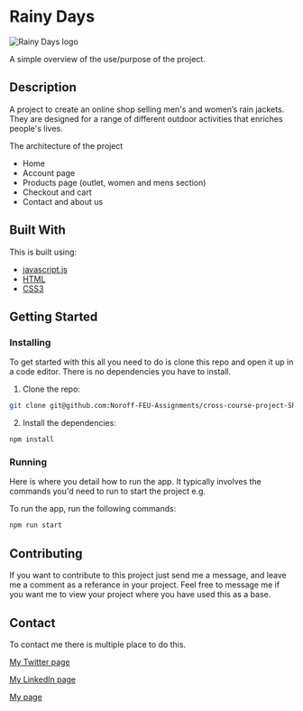 # Rainy Days

![Rainy Days logo](https://raw.githubusercontent.com/NoroffFEU/first-year-cross-course-assignment-brief-one/master/RainyDays_Logo.png)

A simple overview of the use/purpose of the project.

## Description

A project to create an online shop selling men's and women’s rain jackets. They are designed for a range of different outdoor activities that enriches people's lives.

The architecture of the project

- Home
- Account page
- Products page (outlet, women and mens section)
- Checkout and cart
- Contact and about us

## Built With

This is built using:

- [javascript.js](https://javascript.com/)
- [HTML](https://developer.mozilla.org/en-US/docs/Web/HTML)
- [CSS3](https://developer.mozilla.org/en-US/docs/Web/CSS)

## Getting Started

### Installing

To get started with this all you need to do is clone this repo and open it up in a code editor. There is no dependencies you have to install.

1. Clone the repo:

```bash
git clone git@github.com:Noroff-FEU-Assignments/cross-course-project-ShaindalDev
```

2. Install the dependencies:

```
npm install
```

### Running

Here is where you detail how to run the app. It typically involves the commands you'd need to run to start the project e.g.

To run the app, run the following commands:

```bash
npm run start
```

## Contributing

If you want to contribute to this project just send me a message, and leave me a comment as a referance in your project. Feel free to message me if you want me to view your project where you have used this as a base.

## Contact

To contact me there is multiple place to do this.

[My Twitter page](https://twitter.com/Noahlysa)

[My LinkedIn page](https://www.linkedin.com/in/robin-johnsen-04a226159/)

[My page](https://johnsen-codes.no/)
